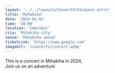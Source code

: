 ```yaml
---
layout: '../../layouts/ConcertInfoLayout.astro'
title: 'Mihakiha'
date: '2024-01-01'
time: '20:00'
location: 'Ćmaribor'
city: 'Mihakiha city'
venue: 'Mihakiha venue'
ticketLink: 'https://www.google.com'
imageUrl: '/concerts/concert.webp'
---
```

This is a concert in Mihakiha in 2024,  
Join us on an adventure
